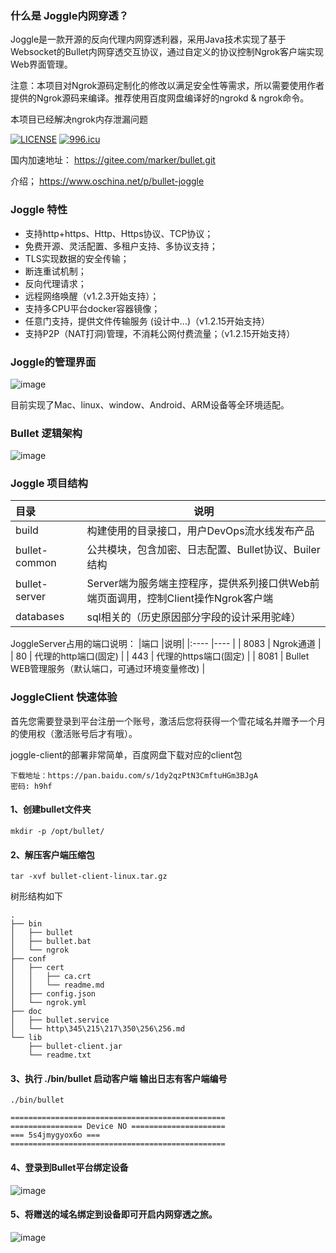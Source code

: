 ### 什么是 Joggle内网穿透？

Joggle是一款开源的反向代理内网穿透利器，采用Java技术实现了基于Websocket的Bullet内网穿透交互协议，通过自定义的协议控制Ngrok客户端实现Web界面管理。

注意：本项目对Ngrok源码定制化的修改以满足安全性等需求，所以需要使用作者提供的Ngrok源码来编译。推荐使用百度网盘编译好的ngrokd & ngrok命令。

本项目已经解决ngrok内存泄漏问题

[![LICENSE](https://img.shields.io/badge/license-Anti%20996-blue.svg)](https://github.com/996icu/996.ICU/blob/master/LICENSE)
[![996.icu](https://img.shields.io/badge/link-996.icu-red.svg)](https://996.icu)
  
 
 国内加速地址：
https://gitee.com/marker/bullet.git

介绍；
https://www.oschina.net/p/bullet-joggle

### Joggle 特性

- 支持http+https、Http、Https协议、TCP协议；
- 免费开源、灵活配置、多租户支持、多协议支持；
- TLS实现数据的安全传输；
- 断连重试机制；
- 反向代理请求；
- 远程网络唤醒（v1.2.3开始支持）；
- 支持多CPU平台docker容器镜像；
- 任意门支持，提供文件传输服务 (设计中...)（v1.2.15开始支持）
- 支持P2P（NAT打洞)管理，不消耗公网付费流量；（v1.2.15开始支持）

### Joggle的管理界面

![image](docs/images/WX20191226-100852.jpg)
 

目前实现了Mac、linux、window、Android、ARM设备等全环境适配。

### Bullet 逻辑架构


![image](docs/images/WX20190603-173120.png)

### Joggle 项目结构


|目录 |说明|
|:---- |----   |
| build  | 构建使用的目录接口，用户DevOps流水线发布产品 |
| bullet-common  | 公共模块，包含加密、日志配置、Bullet协议、Builer结构 | 
| bullet-server | Server端为服务端主控程序，提供系列接口供Web前端页面调用，控制Client操作Ngrok客户端|
| databases | sql相关的（历史原因部分字段的设计采用驼峰）| 

JoggleServer占用的端口说明：
|端口 |说明|
|:---- |----   |
| 8083 | Ngrok通道 |
| 80   | 代理的http端口(固定) | 
| 443  | 代理的https端口(固定) | 
| 8081 | Bullet WEB管理服务（默认端口，可通过环境变量修改) |   


### JoggleClient 快速体验

首先您需要登录到平台注册一个账号，激活后您将获得一个雪花域名并赠予一个月的使用权（激活账号后才有哦）。


joggle-client的部署非常简单，百度网盘下载对应的client包
```
下载地址：https://pan.baidu.com/s/1dy2qzPtN3CmftuHGm3BJgA
密码: h9hf
```

#### 1、创建bullet文件夹
`mkdir -p /opt/bullet/`

#### 2、解压客户端压缩包
`tar -xvf bullet-client-linux.tar.gz`

树形结构如下
```
.
├── bin
│   ├── bullet
│   ├── bullet.bat
│   └── ngrok
├── conf
│   ├── cert
│   │   ├── ca.crt
│   │   └── readme.md
│   ├── config.json
│   └── ngrok.yml
├── doc
│   ├── bullet.service
│   └── http\345\215\217\350\256\256.md
└── lib
    ├── bullet-client.jar
    └── readme.txt
```

#### 3、执行 ./bin/bullet 启动客户端 输出日志有客户端编号

`./bin/bullet`

```
================================================	
================ Device NO =====================	
=== 5s4jmygyox6o ===	
================================================	
```

#### 4、登录到Bullet平台绑定设备

![image](docs/images/QQ20200930-192647.png)


#### 5、将赠送的域名绑定到设备即可开启内网穿透之旅。

![image](docs/images/QQ20200930-192937.png)

 
 
 
